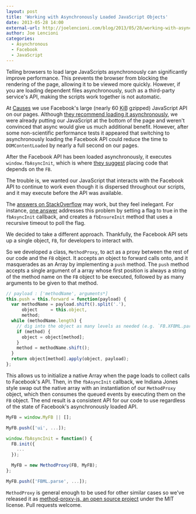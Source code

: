```yaml
---
layout: post
title: 'Working with Asynchronously Loaded JavaScript Objects'
date: 2013-05-28 14:00
external-url: http://joelencioni.com/blog/2013/05/28/working-with-asynchronously-loaded-javascript-objects/
author: Joe Lencioni
categories:
  - Asynchronous
  - Facebook
  - JavaScript
---
```


Telling browsers to load large JavaScripts asynchronously can significantly
improve performance. This prevents the browser from blocking the rendering of
the page, allowing it to be viewed more quickly. However, if you are loading
dependent files asynchronously, such as a third-party service's API, making the
scripts work together is not automatic.

At [Causes](http://www.causes.com) we use Facebook's large (nearly 60 <abbr
title="Kibibytes">KiB</abbr> gzipped) JavaScript API on our pages. Although
[they recommend loading it
asynchronously](https://developers.facebook.com/docs/reference/javascript/#loading),
we were already putting our JavaScript at the bottom of the page and weren't
convinced that async would give us much additional benefit. However, after some
non-scientific performance tests it appeared that switching to asynchronously
loading the Facebook API could reduce the time to `DOMContentLoaded` by nearly
a full second on our pages.

<!-- more -->

After the Facebook API has been loaded asynchronously, it executes
`window.fbAsyncInit`, which is where  [they
suggest](https://developers.facebook.com/docs/javascript/gettingstarted/#loading)
placing code that depends on the `FB`.

The trouble is, we wanted our JavaScript that interacts with the Facebook API
to continue to work even though it is dispersed throughout our scripts, and it
may execute before the API was available.

The [answers on
StackOverflow](http://stackoverflow.com/questions/3548493/how-to-detect-when-facebooks-fb-init-is-complete)
may work, but they feel inelegant. For instance, [one
answer](http://stackoverflow.com/a/3549043/18986) addresses this problem by
setting a flag to true in the `fbAsyncInit` callback, and creates a
`fbEnsureInit` method that uses a recursive timeout to poll the flag.

We decided to take a different approach. Thankfully, the Facebook API sets up a
single object, `FB`, for developers to interact with.

So we developed a class, `MethodProxy`, to act as a proxy between the rest of
our code and the `FB` object. It accepts an object to forward calls onto, and
it masquerades as an Array by implementing a `push` method. The `push` method
accepts a single argument of a array whose first position is always a string of
the method name on the `FB` object to be executed, followed by as many
arguments to be given to that method.

```javascript MethodProxy.push()
// payload : ['methodName', arguments*]
this.push = this.forward = function(payload) {
  var methodName = payload.shift().split('.'),
      object     = this.object,
      method;
  while (methodName.length) {
    // dig into the object as many levels as needed (e.g. `FB.XFBML.parse`)
    if (method) {
      object = object[method];
    }
    method = methodName.shift();
  }
  return object[method].apply(object, payload);
};
```

This allows us to initialize a native Array when the page loads to collect
calls to Facebook's API. Then, in the `fbAsyncInit` callback, we Indiana Jones
style swap out the native array with an instantiation of our `MethodProxy`
object, which then consumes the queued events by executing them on the `FB`
object. The end result is a consistent API for our code to use regardless of
the state of Facebook's asynchronously loaded API.

```javascript
MyFB = window.MyFB || [];

MyFB.push(['ui', ...]);

window.fbAsyncInit = function() {
  FB.init({
    ...
  });

  MyFB = new MethodProxy(FB, MyFB);
};

MyFB.push(['FBML.parse', ...]);
```

`MethodProxy` is general enough to be used for other similar cases so we've
released it as [method-proxy-js, an open source
project](https://github.com/causes/method-proxy-js) under the MIT license. Pull
requests welcome.
